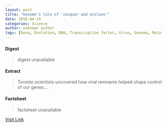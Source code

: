 ```yaml
---
layout: post
title: "Genome's tale of 'conquer and enslave'"
date: 2016-04-14
categories: Science
author: unknown author
tags: [Gene, Evolution, DNA, Transcription factor, Virus, Genome, Mutation, Transcription (biology), Human, Genetics, Retrovirus, Biology, Biotechnology, Life sciences, Organisms]
---
```



#### Digest
>digest unavailable

#### Extract
>Toronto scientists uncovered how viral remnants helped shape control of our genes....

#### Factsheet
>factsheet unavailable

[Visit Link](http://phys.org/news343660743.html)


